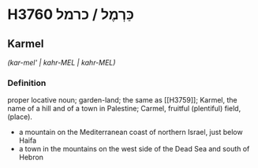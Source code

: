 # H3760 כַּרְמֶל / כרמל

## Karmel

_(kar-mel' | kahr-MEL | kahr-MEL)_

### Definition

proper locative noun; garden-land; the same as [[H3759]]; Karmel, the name of a hill and of a town in Palestine; Carmel, fruitful (plentiful) field, (place).

- a mountain on the Mediterranean coast of northern Israel, just below Haifa
- a town in the mountains on the west side of the Dead Sea and south of Hebron
